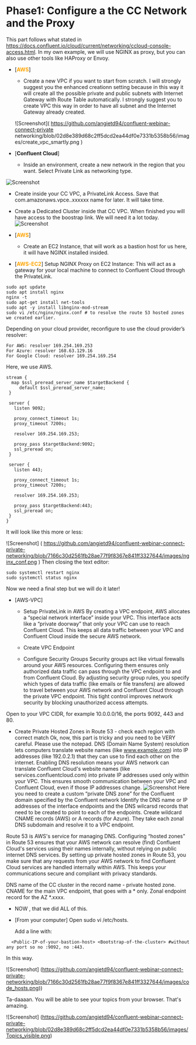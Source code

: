 # Phase1: Configure a the CC Network and the Proxy

This part follows what stated in https://docs.confluent.io/cloud/current/networking/ccloud-console-access.html.
In my own example, we will use NGINX as proxy, but you can also use other tools like HAProxy or Envoy.
- [**<span style="color:orange">AWS</span>**]  
  - Create a new VPC if you want to start from scratch. I will strongly suggest you the enhanced creationn setting because in this way it will create all the possible private and public subnets with Internet Gateway with Route Table automatically.
 I strongly suggest you to create VPC this way in order to have all subnet and the Internet Gateway already created.

  ![Screenshot]( https://github.com/angietd94/confluent-webinar-connect-private networking/blob/02d8e389d68c2ff5dcd2ea44df0e7331b5358b56/images/create_vpc_smartly.png )

- [**Confluent Cloud**]
  - Inside an environment, create a new network in the region that you want. Select Private Link as networking type.
 
 ![Screenshot](https://github.com/angietd94/confluent-webinar-connect-private-networking/blob/02d8e389d68c2ff5dcd2ea44df0e7331b5358b56/images/create_new_network.png)
  - Create inside your CC VPC, a PrivateLink Access. Save that com.amazonaws.vpce.<region>.xxxxxx name for later. It will take time.
  - Create a Dedicated Cluster inside that CC VPC.
    When finished you will have access to the boostrap link. We will need it a lot today.
    ![Screenshot](https://github.com/angietd94/confluent-webinar-connect-private-networking/blob/7166c30d2561fb28ae77f9f8367e841ff3327644/images/bootstrap.png)
- [**<span style="color:orange">AWS</span>**]
  - Create an EC2 Instance, that will work as a bastion host for us here, it will have NGINX installed insided.

- [**<span style="color:orange">AWS-EC2</span>**] Setup NGINX Proxy on EC2 Instance: This will act as a gateway for your local machine to connect to Confluent Cloud through the PrivateLink.

```
sudo apt update
sudo apt install nginx
nginx -t
sudo apt-get install net-tools
sudo apt -y install libnginx-mod-stream
sudo vi /etc/nginx/nginx.conf # to resolve the route 53 hosted zones we created earlier.
```
Depending on your cloud provider, reconfigure to use the cloud provider’s resolver:
```
For AWS: resolver 169.254.169.253
For Azure: resolver 168.63.129.16
For Google Cloud: resolver 169.254.169.254
```
Here, we use AWS.
```
stream {
  map $ssl_preread_server_name $targetBackend {
     default $ssl_preread_server_name;
 }

 server {
   listen 9092;

   proxy_connect_timeout 1s;
   proxy_timeout 7200s;

   resolver 169.254.169.253;

   proxy_pass $targetBackend:9092;
   ssl_preread on;
 }

 server {
   listen 443;

   proxy_connect_timeout 1s;
   proxy_timeout 7200s;

   resolver 169.254.169.253;

   proxy_pass $targetBackend:443;
   ssl_preread on;
 }
}
```
It will look like this more or less:

![Screenshot] ( https://github.com/angietd94/confluent-webinar-connect-private-networking/blob/7166c30d2561fb28ae77f9f8367e841ff3327644/images/nginx_conf.png )
Then closing the text editor:
```
sudo systemctl restart nginx
sudo systemctl status nginx
```
Now we need a final step but we will do it later!


- [AWS-VPC]
  - Setup PrivateLink in AWS
        By creating a VPC endpoint, AWS allocates a “special network interface” inside your VPC. This interface acts like a “private doorway” that only your VPC can use to reach Confluent Cloud. This keeps all data traffic between your VPC and Confluent Cloud inside the secure AWS network.



  - Create VPC Endpoint
  - Configure Security Groups
 Security groups act like virtual firewalls around your AWS resources. Configuring them ensures only authorized data traffic can pass through the VPC endpoint to and from Confluent Cloud.
By adjusting security group rules, you specify which types of data traffic (like emails or file transfers) are allowed to travel between your AWS network and Confluent Cloud through the private VPC endpoint. This tight control improves network security by blocking unauthorized access attempts.

Open to your VPC CIDR, for example 10.0.0.0/16, the ports 9092, 443 and 80.
    


   -  Create Private Hosted Zones in Route 53 - check each region with correct match
Ok, now, this part is tricky and you need to be VERY careful. Please use the notepad.
  DNS (Domain Name System) resolution lets computers translate website names (like www.example.com) into IP addresses (like 192.0.2.1) that they can use to find each other on the internet.
Enabling DNS resolution means your AWS network can translate Confluent Cloud's website names (like services.confluentcloud.com) into private IP addresses used only within your VPC. This ensures smooth communication between your VPC and Confluent Cloud, even if those IP addresses change.
 ![Screenshot](https://github.com/angietd94/confluent-webinar-connect-private-networking/blob/7166c30d2561fb28ae77f9f8367e841ff3327644/images/Hosted_zones_setup.png)
Here you need to create a custom “private DNS zone” for the Confluent domain specified by the Confluent network
Identify the DNS name or IP addresses of the interface endpoints and the DNS wilcarsd records that need to be created to point to each of the endpoints.
Create wildcard CNAME records (AWS) or A records (for Azure). They take each zonal DNS subdomain and resolve it to a VPC endpoint.


Route 53 is AWS's service for managing DNS. Configuring “hosted zones” in Route 53 ensures that your AWS network can resolve (find) Confluent Cloud's services using their names internally, without relying on public internet DNS services.
By setting up private hosted zones in Route 53, you make sure that any requests from your AWS network to find Confluent Cloud services are handled internally within AWS. This keeps your communications secure and compliant with privacy standards.

DNS name of the CC cluster in the record name - private hosted zone.
CNAME for the main VPC endpoint, that goes with a * only.
Zonal endpoint record for the AZ *.xxxx.

- NOW , that we did ALL of this.
- [From your computer] Open sudo vi /etc/hosts.

  Add a line with:
```
  <Public-IP-of-your-bastion-host> <Bootstrap-of-the-cluster> #without any port so no :9092, no :443.
```
In this way.


![Screenshot] (https://github.com/angietd94/confluent-webinar-connect-private-networking/blob/7166c30d2561fb28ae77f9f8367e841ff3327644/images/code_hosts.png))

Ta-daaaan. You will be able to see your topics from your browser. That's amazing.


![Screenshot] (https://github.com/angietd94/confluent-webinar-connect-private-networking/blob/02d8e389d68c2ff5dcd2ea44df0e7331b5358b56/images/Topics_visible.png)
